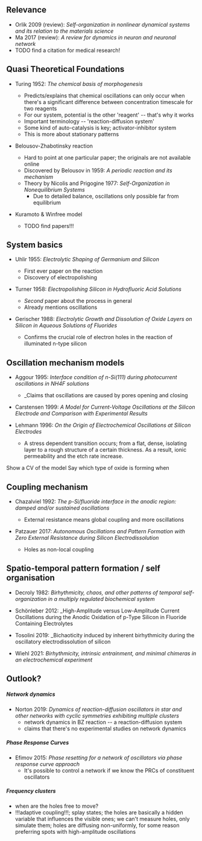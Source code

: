 

## Relevance

* Orlik 2009 (review): _Self-organization in nonlinear dynamical systems and its relation to the materials science_
* Ma 2017 (review): _A review for dynamics in neuron and neuronal network_
* TODO find a citation for medical research!

## Quasi Theoretical Foundations

* Turing 1952: _The chemical basis of morphogenesis_
	* Predicts/explains that chemical oscillations can only occur when there's a significant difference between concentration timescale for two reagents
	* For our system, potential is the other 'reagent' -- that's why it works
	* Important terminology -- 'reaction-diffusion system'
	* Some kind of auto-catalysis is key; activator-inhibitor system
	* This is more about stationary patterns

* Belousov-Zhabotinsky reaction
	* Hard to point at one particular paper; the originals are not available online
	* Discovered by Belousov in 1959: _A periodic reaction and its mechanism_
	* Theory by Nicolis and Prigogine 1977: _Self-Organization in Nonequilibrium Systems_
		* Due to detailed balance, oscillations only possible far from equilibrium

* Kuramoto & Winfree model
	* TODO find papers!!!

## System basics

* Uhlir 1955:  _Electrolytic Shaping of Germanium and Silicon_
	* First ever paper on the reaction
	* Discovery of electropolishing

* Turner 1958: _Electropolishing Silicon in Hydrofluoric Acid Solutions_
	* _Second_ paper about the process in general
	* Already mentions oscillations

* Gerischer 1988: _Electrolytic Growth and Dissolution of Oxide Layers on Silicon in Aqueous Solutions of Fluorides_
	* Confirms the crucial role of electron holes in the reaction of illuminated n-type silicon

## Oscillation mechanism models

* Aggour 1995: _Interface condition of n-Si(111) during photocurrent oscillations in NH4F solutions_
	* _Claims that oscillations are caused by pores opening and closing

* Carstensen 1999: _A Model for Current-Voltage Oscillations at the Silicon Electrode and Comparison with Experimental Results_

* Lehmann 1996: _On the Origin of Electrochemical Oscillations at Silicon Electrodes_
	* A stress dependent transition occurs; from a flat, dense, isolating layer to a rough structure of a certain thickness. As a result, ionic permeability and the etch rate increase.

Show a CV of the model
Say which type of oxide is forming when

## Coupling mechanism

* Chazalviel 1992: _The p-Si/fluoride interface in the anodic region: damped and/or sustained oscillations_
	* External resistance means global coupling and more oscillations

* Patzauer 2017: _Autonomous Oscillations and Pattern Formation with Zero External Resistance during Silicon Electrodissolution_
	* Holes as non-local coupling

## Spatio-temporal pattern formation / self organisation

* Decroly 1982: _Birhythmicity, chaos, and other patterns of temporal self-organization in a multiply regulated biochemical system_

* Schönleber 2012: _High-Amplitude versus Low-Amplitude Current Oscillations during the Anodic Oxidation of p-Type Silicon in Fluoride Containing Electrolytes

* Tosolini 2019: _Bichaoticity induced by inherent birhythmicity during the oscillatory electrodissolution of silicon

* Wiehl 2021: _Birhythmicity, intrinsic entrainment, and minimal chimeras in an electrochemical experiment_




## Outlook?

##### Network dynamics
* Norton 2019: _Dynamics of reaction-diffusion oscillators in star and other networks with cyclic symmetries exhibiting multiple clusters_
	* network dynamics in BZ reaction -- a reaction-diffusion system
	* claims that there's no experimental studies on network dynamics

##### Phase Response Curves
* Efimov 2015: _Phase resetting for a network of oscillators via phase response curve approach_
	* It's possible to control a network if we know the PRCs of constituent oscillators


##### Frequency clusters
* when are the holes free to move?
* !!!adaptive coupling!!!; splay states; the holes are basically a hidden variable that influences the visible ones; we can't measure holes, only simulate them; holes are diffusing non-uniformly, for some reason preferring spots with high-amplitude oscillations